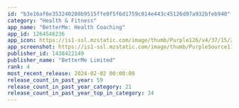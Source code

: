 ```yaml
---
id: "b3e16af6e353240280b9515ffe0f5f6d1759c014e443c45126d97a932bfeb940"
category: "Health & Fitness"
app_name: "BetterMe: Health Coaching"
app_id: 1264546236
app_icon: https://is1-ssl.mzstatic.com/image/thumb/Purple126/v4/37/15/2c/37152c2f-1b7b-3609-e2f8-ed5e75222380/AppIcon-0-0-1x_U007epad-0-10-0-85-220.png/1024x1024bb.png
app_screenshot: https://is1-ssl.mzstatic.com/image/thumb/PurpleSource116/v4/30/52/f2/3052f27d-d04a-86bb-352b-d30e8008e0d2/8bb140f1-f144-44d4-82a4-28c259298f67_6.5_U201d_en_1.jpg/1242x2688bb.png
publisher_id: 1438422149
publisher_name: "BetterMe Limited"
rank: 4
most_recent_release: 2024-02-02 00:00:00
release_count_in_past_year: 59
release_count_in_past_year_category: 21
release_count_in_past_year_top_in_category: 34
---
```

